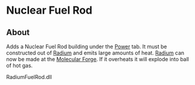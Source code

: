 
# Nuclear Fuel Rod

## About
Adds a Nuclear Fuel Rod building under the [Power](https://oxygennotincluded.gamepedia.com/Power) tab.
It must be constructed out of [Radium](https://oxygennotincluded.gamepedia.com/Radium) and emits large amounts of heat.
[Radium](https://oxygennotincluded.gamepedia.com/Radium) can now be made at the [Molecular Forge](https://oxygennotincluded.gamepedia.com/Molecular_Forge).
If it overheats it will explode into ball of hot gas.


RadiumFuelRod.dll
